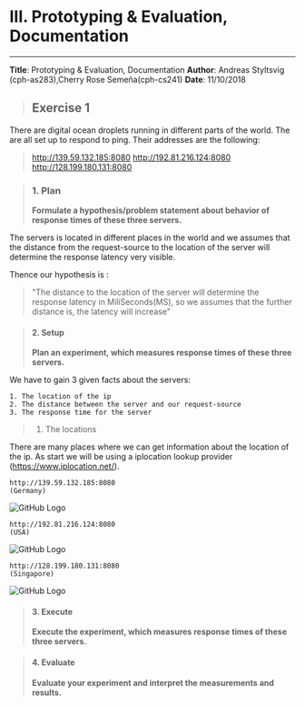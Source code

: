 # III. Prototyping & Evaluation, Documentation

---
**Title**: Prototyping & Evaluation, Documentation
**Author**: Andreas Styltsvig (cph-as283),Cherry Rose Semeña(cph-cs241)
**Date**: 11/10/2018


> ## Exercise 1 

There are digital ocean droplets running in different parts of the world. The are all set up to respond to ping. Their addresses are the following:

> http://139.59.132.185:8080
> http://192.81.216.124:8080
> http://128.199.180.131:8080

> ### 1. Plan
> **Formulate a hypothesis/problem statement about behavior of response times of these three servers.** 

The servers is located in different places in the world and we assumes that the distance from the request-source to the location of the server will determine the response latency very visible.

Thence our hypothesis is : 

> "The distance to the location of the server will determine the response latency in MiliSeconds(MS), so we assumes that the further distance is, the latency will increase"


> #### 2. Setup
> **Plan an experiment, which measures response times of these three servers.**

We have to gain 3 given facts about the servers:

	1. The location of the ip
	2. The distance between the server and our request-source
	3. The response time for the server

> 1. The locations

There are many places where we can get information about the location of the ip. As start we will be using a iplocation lookup provider (https://www.iplocation.net/).



``` 
http://139.59.132.185:8080
(Germany)
``` 
![GitHub Logo](https://i.gyazo.com/f4e2615c4960c316b86c17722058de6a.png)

```
http://192.81.216.124:8080
(USA)
```
![GitHub Logo](https://gyazo.com/5a36cdb7606e492645bc1847eacd448e.png)

```
http://128.199.180.131:8080
(Singapore)
```
![GitHub Logo](https://gyazo.com/f336814a849e51cddc23cf47a9e5b811.png)



> #### 3. Execute
> **Execute the experiment, which measures response times of these three servers.**


> #### 4. Evaluate
> **Evaluate your experiment and interpret the measurements and results.**
